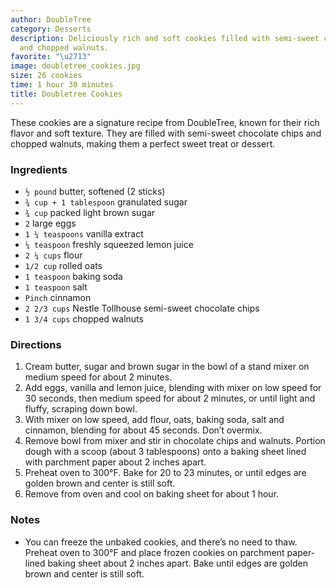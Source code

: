```yaml
---
author: DoubleTree
category: Desserts
description: Deliciously rich and soft cookies filled with semi-sweet chocolate chips
  and chopped walnuts.
favorite: "\u2713"
image: doubletree_cookies.jpg
size: 26 cookies
time: 1 hour 30 minutes
title: Doubletree Cookies
---
```


These cookies are a signature recipe from DoubleTree, known for their rich flavor and soft texture. They are filled with semi-sweet chocolate chips and chopped walnuts, making them a perfect sweet treat or dessert.

### Ingredients

* `½ pound` butter, softened (2 sticks)
* `¾ cup + 1 tablespoon` granulated sugar
* `¾ cup` packed light brown sugar
* `2` large eggs
* `1 ¼ teaspoons` vanilla extract
* `¼ teaspoon` freshly squeezed lemon juice
* `2 ¼ cups` flour
* `1/2 cup` rolled oats
* `1 teaspoon` baking soda
* `1 teaspoon` salt
* `Pinch` cinnamon
* `2 2/3 cups` Nestle Tollhouse semi-sweet chocolate chips
* `1 3/4 cups` chopped walnuts

### Directions

1. Cream butter, sugar and brown sugar in the bowl of a stand mixer on medium speed for about 2 minutes.
2. Add eggs, vanilla and lemon juice, blending with mixer on low speed for 30 seconds, then medium speed for about 2 minutes, or until light and fluffy, scraping down bowl.
3. With mixer on low speed, add flour, oats, baking soda, salt and cinnamon, blending for about 45 seconds. Don’t overmix.
4. Remove bowl from mixer and stir in chocolate chips and walnuts. Portion dough with a scoop (about 3 tablespoons) onto a baking sheet lined with parchment paper about 2 inches apart.
5. Preheat oven to 300°F. Bake for 20 to 23 minutes, or until edges are golden brown and center is still soft.
6. Remove from oven and cool on baking sheet for about 1 hour.

### Notes

- You can freeze the unbaked cookies, and there’s no need to thaw. Preheat oven to 300°F and place frozen cookies on parchment paper-lined baking sheet about 2 inches apart. Bake until edges are golden brown and center is still soft.